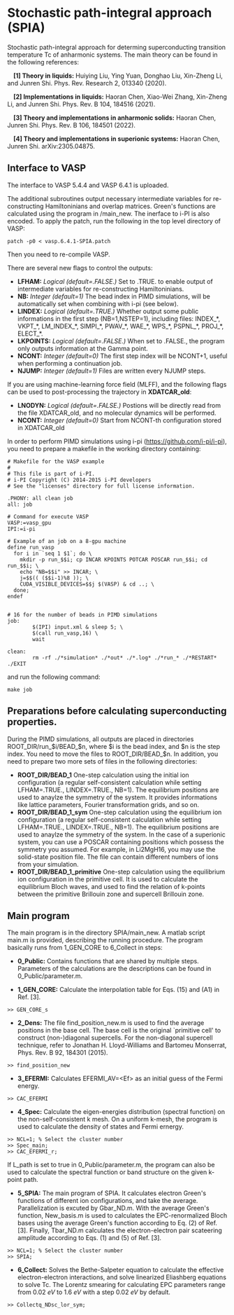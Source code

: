 # Stochastic path-integral approach (SPIA)
Stochastic path-integral approach for determing superconducting transition temperature Tc of anharmonic systems.
The main theory can be found in the following references:

&emsp;**[1] Theory in liquids:** Huiying Liu, Ying Yuan, Donghao Liu, Xin-Zheng Li, and Junren Shi. Phys. Rev. Research 2, 013340 (2020). 

&emsp;**[2] Implementations in liquids:** Haoran Chen, Xiao-Wei Zhang, Xin-Zheng Li, and Junren Shi. Phys. Rev. B 104, 184516 (2021).

&emsp;**[3] Theory and implementations in anharmonic solids:** Haoran Chen, Junren Shi. Phys. Rev. B 106, 184501 (2022).

&emsp;**[4] Theory and implementations in superionic systems:** Haoran Chen, Junren Shi. arXiv:2305.04875.

## Interface to VASP
The interface to VASP 5.4.4 and VASP 6.4.1 is uploaded.

The additional subroutines output necessary intermediate variables for re-constructing Hamiltoninians and overlap matrices. Green's functions are calculated using the program in /main_new. The inerface to i-PI is also encoded. To apply the patch, run the following in the top level directory of VASP:
```
patch -p0 < vasp.6.4.1-SPIA.patch
```
Then you need to re-compile VASP.

There are several new flags to control the outputs:
* **LFHAM:** *Logical (default=.FALSE.)* Set to .TRUE. to enable output of intermediate variables for re-constructing Hamiltoninians.
* **NB:** *Integer (default=1)* The bead index in PIMD simulations, will be automatically set when combining with i-pi (see below).
* **LINDEX:** *Logical (default=.TRUE.)* Whether output some public informations in the first step (NB=1,NSTEP=1), including files: INDEX_\*, VKPT_\*, LM_INDEX_\*, SIMPI_\*, PWAV_\*, WAE_\*, WPS_\*, PSPNL_\*, PROJ_\*, ELECT_\*.
* **LKPOINTS:** *Logical (default=.FALSE.)* When set to .FALSE., the program only outputs information at the Gamma point.
* **NCONT:** *Integer (default=0)* The first step index will be NCONT+1, useful when performing a continuation job.
* **NJUMP:** *Integer (default=1)* Files are written every NJUMP steps.

If you are using machine-learning force field (MLFF), and the following flags can be used to post-processing the trajectory in **XDATCAR_old**:
* **LNODYN:** *Logical (default=.FALSE.)* Postions will be directly read from the file XDATCAR_old, and no molecular dynamics will be performed.
* **NCONT:** *Integer (default=0)* Start from NCONT-th configuration stored in XDATCAR_old

In order to perform PIMD simulations using i-pi (https://github.com/i-pi/i-pi), you need to prepare a makefile in the working directory containing:
```
# Makefile for the VASP example
#
# This file is part of i-PI.
# i-PI Copyright (C) 2014-2015 i-PI developers
# See the "licenses" directory for full license information.

.PHONY: all clean job 
all: job

# Command for execute VASP
VASP:=vasp_gpu
IPI:=i-pi

# Example of an job on a 8-gpu machine
define run_vasp
  for i in `seq 1 $1`; do \
    mkdir -p run_$$i; cp INCAR KPOINTS POTCAR POSCAR run_$$i; cd run_$$i; \
    echo "NB=$$i" >> INCAR; \
    j=$$(( ($$i-1)%8 )); \
    CUDA_VISIBLE_DEVICES=$$j $(VASP) & cd ..; \
  done;
endef


# 16 for the number of beads in PIMD simulations
job:
        $(IPI) input.xml & sleep 5; \
        $(call run_vasp,16) \
        wait

clean:
        rm -rf ./*simulation* ./*out* ./*.log* ./*run_* ./*RESTART* ./EXIT
```
and run the following command:
```
make job
```

## Preparations before calculating superconducting properties.
During the PIMD simulations, all outputs are placed in directories ROOT_DIR/run_$i/BEAD_$n, where $i is the bead index, and $n is the step index. You need to move the files to ROOT_DIR/BEAD_$n.
In addition, you need to prepare two more sets of files in the following directories:
* **ROOT_DIR/BEAD_1** One-step calculation using the initial ion configuration (a regular self-consistent calculation while setting LFHAM=.TRUE., LINDEX=.TRUE., NB=1). The equilibrium positions are used to anaylze the symmetry of the system. It provides informations like lattice parameters, Fourier transformation grids, and so on.
* **ROOT_DIR/BEAD_1_sym** One-step calculation using the equilibrium ion configuration (a regular self-consistent calculation while setting LFHAM=.TRUE., LINDEX=.TRUE., NB=1). The equilibrium positions are used to anaylze the symmetry of the system. In the case of a superionic system, you can use a POSCAR containing positions which possess the symmetry you assumed. For example, in Li2MgH16, you may use the solid-state position file. The file can contain different numbers of ions from your simulation.
* **ROOT_DIR/BEAD_1_primitive** One-step calculation using the equilibrium ion configuration in the primitive cell. It is used to calculate the equilibrium Bloch waves, and used to find the relation of k-points between the primitive Brillouin zone and supercell Brillouin zone.


## Main program
The main program is in the directory SPIA/main_new. A matlab script main.m is provided, describing the running procedure.
The program basically runs from 1_GEN_CORE to 6_Collect in steps:

* **0_Public:** Contains functions that are shared by multiple steps. 
Parameters of the calculations are the descriptions can be found in 0_Public/parameter.m.

* **1_GEN_CORE:** Calculate the interpolation table for Eqs. (15) and (A1) in Ref. [3]. 
```
>> GEN_CORE_s
```
* **2_Dens:** The file find_position_new.m is used to find the average positions in the base cell. The base cell is the original `primitive cell' to construct (non-)diagonal supercells. For the non-diagonal supercell technique, refer to  Jonathan H. Lloyd-Williams and Bartomeu Monserrat, Phys. Rev. B 92, 184301 (2015).
```
>> find_position_new
```

* **3_EFERMI:** Calculates EFERMI_AV=\<Ef\> as an initial guess of the Fermi energy.
```
>> CAC_EFERMI
```
      
* **4_Spec:** Calculate the eigen-energies distribution (spectral function) on the non-self-consistent k mesh. On a uniform k-mesh, the program is used to calculate the density of states and Fermi ernergy.
```
>> NCL=1; % Select the cluster number
>> Spec_main;
>> CAC_EFERMI_r;
```
  If L_path is set to true in 0_Public/parameter.m, the program can also be used to calculate the spectral function or band structure on the given k-point path.
        
* **5_SPIA:** The main program of SPIA. It calculates electron Green's functions of different ion configurations, and take the average. Parallelization is excuted by Gbar_ND.m. With the average Green's function, New_basis.m is used to calculates the EPC-renormalized Bloch bases using the average Green's function according to Eq. (2) of Ref. [3]. Finally, Tbar_ND.m calculates the electron-electron pair scateering amplitude according to Eqs. (1) and (5) of Ref. [3].
```
>> NCL=1; % Select the cluster number
>> SPIA;
```      

* **6_Collect:** Solves the Bethe-Salpeter equation to calculate the effective electron-electron interactions, and solve linearized Eliashberg equations to solve Tc. The Lorentz smearing for calculating EPC parameters range from 0.02 *eV* to 1.6 *eV* with a step 0.02 *eV* by default.
```
>> Collectq_NDsc_lor_sym;
```   
